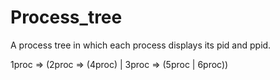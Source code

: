 # Process_tree
A process tree in which each process displays its pid and ppid.

1proc => (2proc => (4proc) | 3proc => (5proc | 6proc)) 
  

